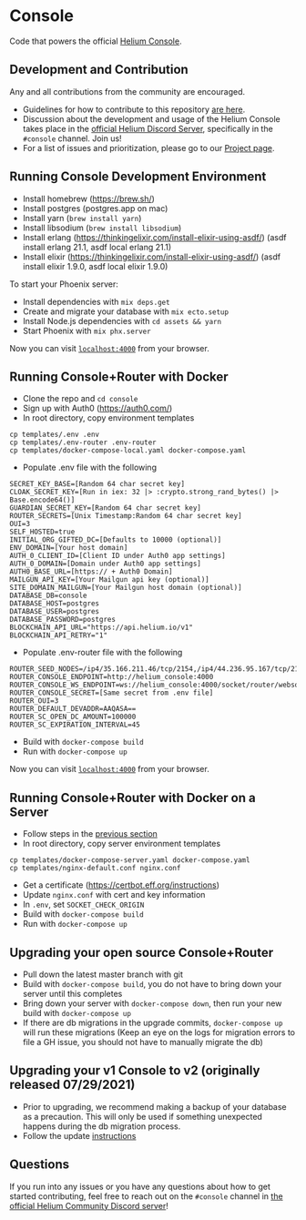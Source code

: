 # Console

Code that powers the official [Helium Console](https://console.helium.com/).

## Development and Contribution

Any and all contributions from the community are encouraged.

- Guidelines for how to contribute to this repository [are here](https://github.com/helium/console/blob/master/CONTRIBUTING.md).
- Discussion about the development and usage of the Helium Console takes place in the [official Helium Discord Server](https://discord.gg/helium), specifically in the `#console` channel. Join us!
- For a list of issues and prioritization, please go to our [Project page](https://github.com/orgs/helium/projects/15).

## Running Console Development Environment

- Install homebrew (https://brew.sh/)
- Install postgres (postgres.app on mac)
- Install yarn (`brew install yarn`)
- Install libsodium (`brew install libsodium`)
- Install erlang (https://thinkingelixir.com/install-elixir-using-asdf/) (asdf install erlang 21.1, asdf local erlang 21.1)
- Install elixir (https://thinkingelixir.com/install-elixir-using-asdf/) (asdf install elixir 1.9.0, asdf local elixir 1.9.0)

To start your Phoenix server:

- Install dependencies with `mix deps.get`
- Create and migrate your database with `mix ecto.setup`
- Install Node.js dependencies with `cd assets && yarn`
- Start Phoenix with `mix phx.server`

Now you can visit [`localhost:4000`](http://localhost:4000) from your browser.

## Running Console+Router with Docker

- Clone the repo and `cd console`
- Sign up with Auth0 (https://auth0.com/)
- In root directory, copy environment templates

```
cp templates/.env .env
cp templates/.env-router .env-router
cp templates/docker-compose-local.yaml docker-compose.yaml
```

- Populate .env file with the following

```
SECRET_KEY_BASE=[Random 64 char secret key]
CLOAK_SECRET_KEY=[Run in iex: 32 |> :crypto.strong_rand_bytes() |> Base.encode64()]
GUARDIAN_SECRET_KEY=[Random 64 char secret key]
ROUTER_SECRETS=[Unix Timestamp:Random 64 char secret key]
OUI=3
SELF_HOSTED=true
INITIAL_ORG_GIFTED_DC=[Defaults to 10000 (optional)]
ENV_DOMAIN=[Your host domain]
AUTH_0_CLIENT_ID=[Client ID under Auth0 app settings]
AUTH_0_DOMAIN=[Domain under Auth0 app settings]
AUTH0_BASE_URL=[https:// + Auth0 Domain]
MAILGUN_API_KEY=[Your Mailgun api key (optional)]
SITE_DOMAIN_MAILGUN=[Your Mailgun host domain (optional)]
DATABASE_DB=console
DATABASE_HOST=postgres
DATABASE_USER=postgres
DATABASE_PASSWORD=postgres
BLOCKCHAIN_API_URL="https://api.helium.io/v1"
BLOCKCHAIN_API_RETRY="1"
```

- Populate .env-router file with the following

```
ROUTER_SEED_NODES=/ip4/35.166.211.46/tcp/2154,/ip4/44.236.95.167/tcp/2154
ROUTER_CONSOLE_ENDPOINT=http://helium_console:4000
ROUTER_CONSOLE_WS_ENDPOINT=ws://helium_console:4000/socket/router/websocket
ROUTER_CONSOLE_SECRET=[Same secret from .env file]
ROUTER_OUI=3
ROUTER_DEFAULT_DEVADDR=AAQASA==
ROUTER_SC_OPEN_DC_AMOUNT=100000
ROUTER_SC_EXPIRATION_INTERVAL=45
```

- Build with `docker-compose build`
- Run with `docker-compose up`

Now you can visit [`localhost:4000`](http://localhost:4000) from your browser.

## Running Console+Router with Docker on a Server

- Follow steps in the [previous section](#running-console+router-with-docker)
- In root directory, copy server environment templates

```
cp templates/docker-compose-server.yaml docker-compose.yaml
cp templates/nginx-default.conf nginx.conf
```

- Get a certificate (https://certbot.eff.org/instructions)
- Update `nginx.conf` with cert and key information
- In `.env`, set `SOCKET_CHECK_ORIGIN`
- Build with `docker-compose build`
- Run with `docker-compose up`

## Upgrading your open source Console+Router

- Pull down the latest master branch with git
- Build with `docker-compose build`, you do not have to bring down your server until this completes
- Bring down your server with `docker-compose down`, then run your new build with `docker-compose up`
- If there are db migrations in the upgrade commits, `docker-compose up` will run these migrations (Keep an eye on the logs for migration errors to file a GH issue, you should not have to manually migrate the db)

## Upgrading your v1 Console to v2 (originally released 07/29/2021)

- Prior to upgrading, we recommend making a backup of your database as a precaution. This will only be used if something unexpected happens during the db migration process.
- Follow the update [instructions](https://github.com/helium/console/releases/tag/2021.07.29)

## Questions

If you run into any issues or you have any questions about how to get started contributing, feel free to reach out on the `#console` channel in [the official Helium Community Discord server](http://discord.gg/helium)!
